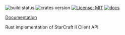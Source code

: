 ![build status](https://travis-ci.org/awestlake87/sc2-rs.svg?branch=master)
![crates version](https://img.shields.io/crates/v/sc2.svg)
[![License: MIT](https://img.shields.io/badge/License-MIT-yellow.svg)](https://opensource.org/licenses/MIT)
[![docs](https://img.shields.io/badge/docs-passing-blue.svg)](https://docs.rs/sc2)

[Documentation](https://docs.rs/sc2)

Rust implementation of StarCraft II Client API
